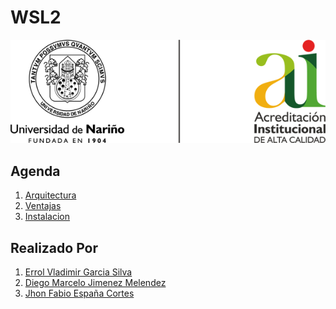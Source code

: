 # WSL2

![Img_01](Img/img_01.png)

## Agenda
1. [Arquitectura][1_0]
1. [Ventajas][1_1]
1. [Instalacion][1_2]

[1_0]:https://github.com/JhonFabioEC/WSL2/tree/main/1-Arquitectura

[1_1]:https://github.com/JhonFabioEC/WSL2/tree/main/2-Ventajas

[1_2]:https://github.com/JhonFabioEC/WSL2/tree/main/3-Instalacion

## Realizado Por
1. [Errol Vladimir Garcia Silva][1_3]
1. [Diego Marcelo Jimenez Melendez][1_4]
1. [Jhon Fabio España Cortes][1_5]

[1_3]:https://github.com/Errol-Garcia

[1_4]:https://github.com/jimdgo12

[1_5]:https://github.com/JhonFabioEC